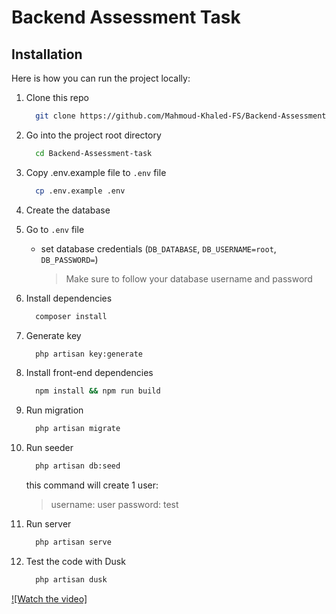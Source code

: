 # Backend Assessment Task

## Installation

Here is how you can run the project locally:

1. Clone this repo
    ```sh
      git clone https://github.com/Mahmoud-Khaled-FS/Backend-Assessment-task
    ```
1. Go into the project root directory
    ```sh
      cd Backend-Assessment-task
    ```
1. Copy .env.example file to `.env` file
    ```sh
      cp .env.example .env
    ```
1. Create the database
1. Go to `.env` file
    - set database credentials (`DB_DATABASE`, `DB_USERNAME=root`, `DB_PASSWORD=`)
        > Make sure to follow your database username and password
1. Install dependencies
    ```sh
      composer install
    ```
1. Generate key

    ```sh
      php artisan key:generate
    ```

1. Install front-end dependencies

    ```sh
      npm install && npm run build
    ```

1. Run migration
    ```sh
      php artisan migrate
    ```
1. Run seeder
    ```sh
      php artisan db:seed
    ```
    this command will create 1 user:
    > username: user
    > password: test
1. Run server
    ```sh
      php artisan serve
    ```
1. Test the code with Dusk
    ```sh
      php artisan dusk
    ```

[![Watch the video]](https://github.com/Mahmoud-Khaled-FS/Backend-Assessment-task/blob/main/screenshots/task.mp4)
